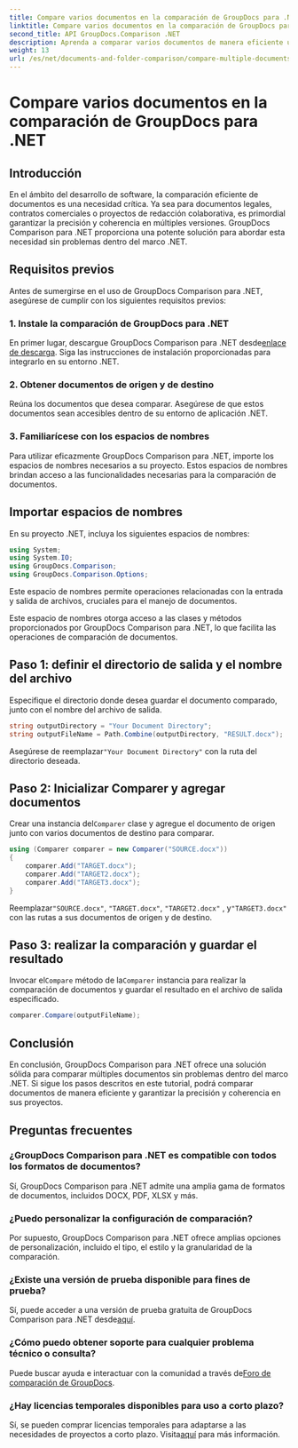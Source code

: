```yaml
---
title: Compare varios documentos en la comparación de GroupDocs para .NET
linktitle: Compare varios documentos en la comparación de GroupDocs para .NET
second_title: API GroupDocs.Comparison .NET
description: Aprenda a comparar varios documentos de manera eficiente utilizando GroupDocs Comparison para .NET. Siga nuestra guía paso a paso para una integración perfecta.
weight: 13
url: /es/net/documents-and-folder-comparison/compare-multiple-documents-dotnet/
---
```


# Compare varios documentos en la comparación de GroupDocs para .NET

## Introducción
En el ámbito del desarrollo de software, la comparación eficiente de documentos es una necesidad crítica. Ya sea para documentos legales, contratos comerciales o proyectos de redacción colaborativa, es primordial garantizar la precisión y coherencia en múltiples versiones. GroupDocs Comparison para .NET proporciona una potente solución para abordar esta necesidad sin problemas dentro del marco .NET.
## Requisitos previos
Antes de sumergirse en el uso de GroupDocs Comparison para .NET, asegúrese de cumplir con los siguientes requisitos previos:
### 1. Instale la comparación de GroupDocs para .NET
 En primer lugar, descargue GroupDocs Comparison para .NET desde[enlace de descarga](https://releases.groupdocs.com/comparison/net/). Siga las instrucciones de instalación proporcionadas para integrarlo en su entorno .NET.
### 2. Obtener documentos de origen y de destino
Reúna los documentos que desea comparar. Asegúrese de que estos documentos sean accesibles dentro de su entorno de aplicación .NET.
### 3. Familiarícese con los espacios de nombres
Para utilizar eficazmente GroupDocs Comparison para .NET, importe los espacios de nombres necesarios a su proyecto. Estos espacios de nombres brindan acceso a las funcionalidades necesarias para la comparación de documentos.

## Importar espacios de nombres
En su proyecto .NET, incluya los siguientes espacios de nombres:

```csharp
using System;
using System.IO;
using GroupDocs.Comparison;
using GroupDocs.Comparison.Options;
```
Este espacio de nombres permite operaciones relacionadas con la entrada y salida de archivos, cruciales para el manejo de documentos.

Este espacio de nombres otorga acceso a las clases y métodos proporcionados por GroupDocs Comparison para .NET, lo que facilita las operaciones de comparación de documentos.
## Paso 1: definir el directorio de salida y el nombre del archivo
Especifique el directorio donde desea guardar el documento comparado, junto con el nombre del archivo de salida.
```csharp
string outputDirectory = "Your Document Directory";
string outputFileName = Path.Combine(outputDirectory, "RESULT.docx");
```
 Asegúrese de reemplazar`"Your Document Directory"` con la ruta del directorio deseada.
## Paso 2: Inicializar Comparer y agregar documentos
 Crear una instancia del`Comparer` clase y agregue el documento de origen junto con varios documentos de destino para comparar.
```csharp
using (Comparer comparer = new Comparer("SOURCE.docx"))
{
    comparer.Add("TARGET.docx");
    comparer.Add("TARGET2.docx");
    comparer.Add("TARGET3.docx");
}
```
 Reemplazar`"SOURCE.docx"`, `"TARGET.docx"`, `"TARGET2.docx"` , y`"TARGET3.docx"` con las rutas a sus documentos de origen y de destino.
## Paso 3: realizar la comparación y guardar el resultado
 Invocar el`Compare` método de la`Comparer` instancia para realizar la comparación de documentos y guardar el resultado en el archivo de salida especificado.
```csharp
comparer.Compare(outputFileName);
```

## Conclusión
En conclusión, GroupDocs Comparison para .NET ofrece una solución sólida para comparar múltiples documentos sin problemas dentro del marco .NET. Si sigue los pasos descritos en este tutorial, podrá comparar documentos de manera eficiente y garantizar la precisión y coherencia en sus proyectos.
## Preguntas frecuentes
### ¿GroupDocs Comparison para .NET es compatible con todos los formatos de documentos?
Sí, GroupDocs Comparison para .NET admite una amplia gama de formatos de documentos, incluidos DOCX, PDF, XLSX y más.
### ¿Puedo personalizar la configuración de comparación?
Por supuesto, GroupDocs Comparison para .NET ofrece amplias opciones de personalización, incluido el tipo, el estilo y la granularidad de la comparación.
### ¿Existe una versión de prueba disponible para fines de prueba?
 Sí, puede acceder a una versión de prueba gratuita de GroupDocs Comparison para .NET desde[aquí](https://releases.groupdocs.com/).
### ¿Cómo puedo obtener soporte para cualquier problema técnico o consulta?
 Puede buscar ayuda e interactuar con la comunidad a través de[Foro de comparación de GroupDocs](https://forum.groupdocs.com/c/comparison/12).
### ¿Hay licencias temporales disponibles para uso a corto plazo?
Sí, se pueden comprar licencias temporales para adaptarse a las necesidades de proyectos a corto plazo. Visita[aquí](https://purchase.groupdocs.com/temporary-license/) para más información.